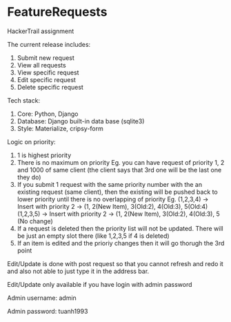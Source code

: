# FeatureRequests
HackerTrail assignment

The current release includes: 
1. Submit new request 
2. View all requests
3. View specific request 
4. Edit specific request 
5. Delete specific request 

Tech stack:
1. Core: Python, Django
2. Database: Django built-in data base (sqlite3)
3. Style: Materialize, cripsy-form

Logic on priority: 
1. 1 is highest priority
2. There is no maximum on priority 
Eg. you can have request of priority 1, 2 and 1000 of same client (the client says that 3rd one will be the last one they do)
3. If you submit 1 request with the same priority number with the an existing request (same client), 
then the existing will be pushed back to lower priority until there is no overlapping of priority
Eg. (1,2,3,4) -> Insert with priority 2 -> (1, 2(New Item), 3(Old:2), 4(Old:3), 5(Old:4)
    (1,2,3,5) -> Insert with priority 2 -> (1, 2(New Item), 3(Old:2), 4(Old:3), 5 (No change)
4. If a request is deleted then the priority list will not be updated. There will be just an empty slot there (like 1,2,3,5 if 4 is deleted)
5. If an item is edited and the prioriy changes then it will go thorugh the 3rd point

Edit/Update is done with post request so that you cannot refresh and redo it and also not able to just type it in the address bar.

Edit/Update only available if you have login with admin password

Admin username: admin 

Admin password: tuanh1993
